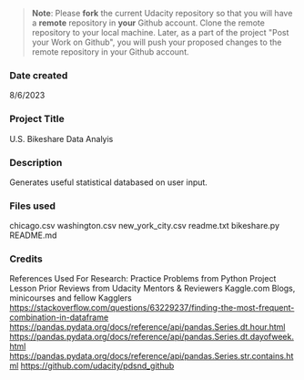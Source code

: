 >**Note**: Please **fork** the current Udacity repository so that you will have a **remote** repository in **your** Github account. Clone the remote repository to your local machine. Later, as a part of the project "Post your Work on Github", you will push your proposed changes to the remote repository in your Github account.

### Date created
8/6/2023

### Project Title
U.S. Bikeshare Data Analyis

### Description
Generates useful statistical databased on user input.

### Files used
chicago.csv
washington.csv
new_york_city.csv
readme.txt
bikeshare.py
README.md

### Credits
References Used For Research:
Practice Problems from Python Project Lesson
Prior Reviews from Udacity Mentors & Reviewers
Kaggle.com Blogs, minicourses and fellow Kagglers
https://stackoverflow.com/questions/63229237/finding-the-most-frequent-combination-in-dataframe
https://pandas.pydata.org/docs/reference/api/pandas.Series.dt.hour.html
https://pandas.pydata.org/docs/reference/api/pandas.Series.dt.dayofweek.html
https://pandas.pydata.org/docs/reference/api/pandas.Series.str.contains.html
https://github.com/udacity/pdsnd_github
